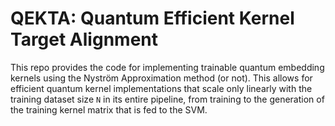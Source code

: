 # QEKTA: Quantum Efficient Kernel Target Alignment

This repo provides the code for implementing trainable quantum embedding kernels using the Nyström Approximation method (or not). This allows for efficient quantum kernel implementations that scale only linearly with the training dataset size ```N``` in its entire pipeline, from training to the generation of the training kernel matrix that is fed to the SVM.